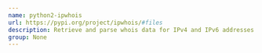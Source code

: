 ```yaml
---
name: python2-ipwhois
url: https://pypi.org/project/ipwhois/#files
description: Retrieve and parse whois data for IPv4 and IPv6 addresses.
group: None
---
```

